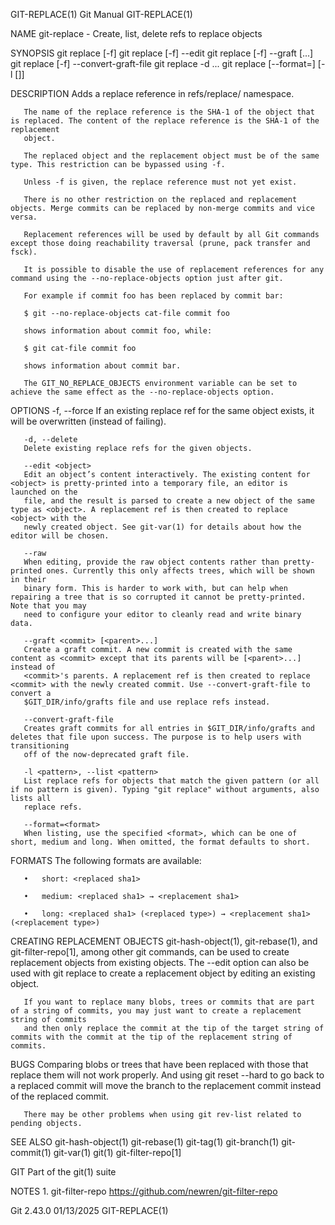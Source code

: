 GIT-REPLACE(1)								  Git Manual								GIT-REPLACE(1)

NAME
       git-replace - Create, list, delete refs to replace objects

SYNOPSIS
       git replace [-f] <object> <replacement>
       git replace [-f] --edit <object>
       git replace [-f] --graft <commit> [<parent>...]
       git replace [-f] --convert-graft-file
       git replace -d <object>...
       git replace [--format=<format>] [-l [<pattern>]]

DESCRIPTION
       Adds a replace reference in refs/replace/ namespace.

       The name of the replace reference is the SHA-1 of the object that is replaced. The content of the replace reference is the SHA-1 of the replacement
       object.

       The replaced object and the replacement object must be of the same type. This restriction can be bypassed using -f.

       Unless -f is given, the replace reference must not yet exist.

       There is no other restriction on the replaced and replacement objects. Merge commits can be replaced by non-merge commits and vice versa.

       Replacement references will be used by default by all Git commands except those doing reachability traversal (prune, pack transfer and fsck).

       It is possible to disable the use of replacement references for any command using the --no-replace-objects option just after git.

       For example if commit foo has been replaced by commit bar:

	   $ git --no-replace-objects cat-file commit foo

       shows information about commit foo, while:

	   $ git cat-file commit foo

       shows information about commit bar.

       The GIT_NO_REPLACE_OBJECTS environment variable can be set to achieve the same effect as the --no-replace-objects option.

OPTIONS
       -f, --force
	   If an existing replace ref for the same object exists, it will be overwritten (instead of failing).

       -d, --delete
	   Delete existing replace refs for the given objects.

       --edit <object>
	   Edit an object’s content interactively. The existing content for <object> is pretty-printed into a temporary file, an editor is launched on the
	   file, and the result is parsed to create a new object of the same type as <object>. A replacement ref is then created to replace <object> with the
	   newly created object. See git-var(1) for details about how the editor will be chosen.

       --raw
	   When editing, provide the raw object contents rather than pretty-printed ones. Currently this only affects trees, which will be shown in their
	   binary form. This is harder to work with, but can help when repairing a tree that is so corrupted it cannot be pretty-printed. Note that you may
	   need to configure your editor to cleanly read and write binary data.

       --graft <commit> [<parent>...]
	   Create a graft commit. A new commit is created with the same content as <commit> except that its parents will be [<parent>...] instead of
	   <commit>'s parents. A replacement ref is then created to replace <commit> with the newly created commit. Use --convert-graft-file to convert a
	   $GIT_DIR/info/grafts file and use replace refs instead.

       --convert-graft-file
	   Creates graft commits for all entries in $GIT_DIR/info/grafts and deletes that file upon success. The purpose is to help users with transitioning
	   off of the now-deprecated graft file.

       -l <pattern>, --list <pattern>
	   List replace refs for objects that match the given pattern (or all if no pattern is given). Typing "git replace" without arguments, also lists all
	   replace refs.

       --format=<format>
	   When listing, use the specified <format>, which can be one of short, medium and long. When omitted, the format defaults to short.

FORMATS
       The following formats are available:

       •   short: <replaced sha1>

       •   medium: <replaced sha1> → <replacement sha1>

       •   long: <replaced sha1> (<replaced type>) → <replacement sha1> (<replacement type>)

CREATING REPLACEMENT OBJECTS
       git-hash-object(1), git-rebase(1), and git-filter-repo[1], among other git commands, can be used to create replacement objects from existing objects.
       The --edit option can also be used with git replace to create a replacement object by editing an existing object.

       If you want to replace many blobs, trees or commits that are part of a string of commits, you may just want to create a replacement string of commits
       and then only replace the commit at the tip of the target string of commits with the commit at the tip of the replacement string of commits.

BUGS
       Comparing blobs or trees that have been replaced with those that replace them will not work properly. And using git reset --hard to go back to a
       replaced commit will move the branch to the replacement commit instead of the replaced commit.

       There may be other problems when using git rev-list related to pending objects.

SEE ALSO
       git-hash-object(1) git-rebase(1) git-tag(1) git-branch(1) git-commit(1) git-var(1) git(1) git-filter-repo[1]

GIT
       Part of the git(1) suite

NOTES
	1. git-filter-repo
	   https://github.com/newren/git-filter-repo

Git 2.43.0								  01/13/2025								GIT-REPLACE(1)

